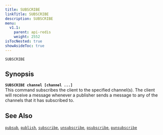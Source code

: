 ```yaml
---
title: SUBSCRIBE
linkTitle: SUBSCRIBE
description: SUBSCRIBE
menu:
  v1.1:
    parent: api-redis
    weight: 2552
isTocNested: true
showAsideToc: true
---
```

`SUBSCRIBE` 

## Synopsis
<b>`SUBSCRIBE channel [channel ...]`</b><br>
This command subscribes the client to the specified channel(s). The client will receive a message whenever a
publisher sends a message to any of the channels that it has subscribed to.

## See Also
[`pubsub`](../pubsub/), 
[`publish`](../publish/), 
[`subscribe`](../subscribe/), 
[`unsubscribe`](../unsubscribe/), 
[`psubscribe`](../psubscribe/), 
[`punsubscribe`](../punsubscribe/)

